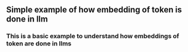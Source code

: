 ## Simple example of how embedding of token is done in llm 
### This is a basic example to understand how embeddings of token are done in llms
